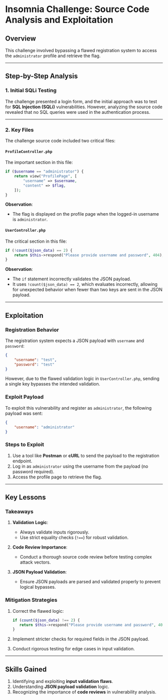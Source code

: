 # Insomnia Challenge: Source Code Analysis and Exploitation

## Overview

This challenge involved bypassing a flawed registration system to access the `administrator` profile and retrieve the flag.

---

## Step-by-Step Analysis

### 1. Initial SQLi Testing

The challenge presented a login form, and the initial approach was to test for **SQL Injection (SQLi)** vulnerabilities. However, analyzing the source code revealed that no SQL queries were used in the authentication process.

---

### 2. Key Files

The challenge source code included two critical files:

#### **`ProfileController.php`**

The important section in this file:

```php
if ($username == "administrator") {
    return view("ProfilePage", [
        "username" => $username,
        "content" => $flag,
    ]);
}
```

**Observation**:

- The flag is displayed on the profile page when the logged-in username is `administrator`.

#### **`UserController.php`**

The critical section in this file:

```php
if (!count($json_data) == 2) {
    return $this->respond("Please provide username and password", 404);
}
```

**Observation**:

- The `if` statement incorrectly validates the JSON payload.
- It uses `!count($json_data) == 2`, which evaluates incorrectly, allowing for unexpected behavior when fewer than two keys are sent in the JSON payload.

---

## Exploitation

### Registration Behavior

The registration system expects a JSON payload with `username` and `password`:

```json
{
    "username": "test",
    "password": "test"
}
```

However, due to the flawed validation logic in `UserController.php`, sending a single key bypasses the intended validation.

### Exploit Payload

To exploit this vulnerability and register as `administrator`, the following payload was sent:

```json
{
    "username": "administrator"
}
```

### Steps to Exploit

1. Use a tool like **Postman** or **cURL** to send the payload to the registration endpoint.
2. Log in as `administrator` using the username from the payload (no password required).
3. Access the profile page to retrieve the flag.

---

## Key Lessons

### Takeaways

1. **Validation Logic**:
   
   - Always validate inputs rigorously.
   - Use strict equality checks (`!==`) for robust validation.

2. **Code Review Importance**:
   
   - Conduct a thorough source code review before testing complex attack vectors.

3. **JSON Payload Validation**:
   
   - Ensure JSON payloads are parsed and validated properly to prevent logical bypasses.

### Mitigation Strategies

1. Correct the flawed logic:
   
   ```php
   if (count($json_data) !== 2) {
      return $this->respond("Please provide username and password", 404);
   }
   ```

2. Implement stricter checks for required fields in the JSON payload.

3. Conduct rigorous testing for edge cases in input validation.

---

## Skills Gained

1. Identifying and exploiting **input validation flaws**.
2. Understanding **JSON payload validation** logic.
3. Recognizing the importance of **code reviews** in vulnerability analysis.

